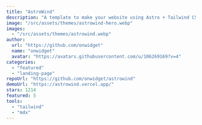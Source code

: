```yaml
---
title: "AstroWind"
description: "A template to make your website using Astro + Tailwind CSS."
image: "/src/assets/themes/astrowind-hero.webp"
images:
  - "/src/assets/themes/astrowind.webp"
author:
  url: "https://github.com/onwidget"
  name: "onwidget"
  avatar: "https://avatars.githubusercontent.com/u/106269169?v=4"
categories:
  - "featured"
  - "landing-page"
repoUrl: "https://github.com/onwidget/astrowind"
demoUrl: "https://astrowind.vercel.app/"
stars: 1214
featured: 5
tools:
  - "tailwind"
  - "mdx"
---
```

